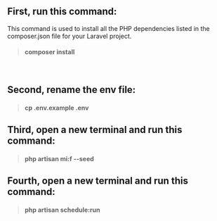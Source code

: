 ## First, run this command:
This command is used to install all the PHP dependencies listed in the composer.json file for your Laravel project.
> #### composer install
<br />

## Second, rename the env file:
> #### cp .env.example .env

## Third, open a new terminal and run this command: 
>#### php artisan mi:f --seed

## Fourth, open a new terminal and run this command: 
> #### php artisan schedule:run




